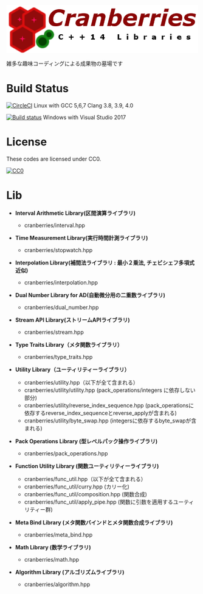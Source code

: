 ![logo](https://github.com/LoliGothick/Cranberries/blob/master/icon/logo_with_txt.png)

雑多な趣味コーディングによる成果物の墓場です

# Build Status

[![CircleCI](https://circleci.com/gh/LoliGothick/Cranberries/tree/master.svg?style=svg)](https://circleci.com/gh/LoliGothick/Cranberries/tree/master)
Linux with GCC 5,6,7 Clang 3.8, 3.9, 4.0

[![Build status](https://ci.appveyor.com/api/projects/status/bk0tjc41t7db0ome/branch/master?svg=true)](https://ci.appveyor.com/project/LoliGothick/cranberries/branch/master) 
Windows with Visual Studio 2017 

# License

These codes are licensed under CC0.

[![CC0](http://i.creativecommons.org/p/zero/1.0/88x31.png "CC0")](http://creativecommons.org/publicdomain/zero/1.0/deed.ja)

# Lib

- **Interval Arithmetic Library(区間演算ライブラリ)**
  - cranberries/interval.hpp

- **Time Measurement Library(実行時間計測ライブラリ)**
  - cranberries/stopwatch.hpp

- **Interpolation Library(補間法ライブラリ : 最小２乗法, チェビシェフ多項式近似)**
  - cranberries/interpolation.hpp

- **Dual Number Library for AD(自動微分用の二重数ライブラリ)**
  - cranberries/dual_number.hpp

- **Stream API Library(ストリームAPIライブラリ)**
  - cranberries/stream.hpp

- **Type Traits Library（メタ関数ライブラリ）**
  - cranberries/type_traits.hpp

- **Utility Library（ユーティリティーライブラリ）**
  - cranberries/utility.hpp（以下が全て含まれる）
  - cranberries/utility/utility.hpp (pack_operations/integers に依存しない部分)
  - cranberries/utility/reverse_index_sequence.hpp (pack_operationsに依存するreverse_index_sequenceとreverse_applyが含まれる)
  - cranberries/utility/byte_swap.hpp (integersに依存するbyte_swapが含まれる)
        

- **Pack Operations Library (型レベルパック操作ライブラリ)**
  - cranberries/pack_operations.hpp

- **Function Utility Library (関数ユーティリティーライブラリ)**
  - cranberries/func_util.hpp（以下が全て含まれる）
  - cranberries/func_util/curry.hpp (カリー化)
  - cranberries/func_util/composition.hpp (関数合成)
  - cranberries/func_util/apply_pipe.hpp (関数に引数を適用するユーティリティー群)

- **Meta Bind Library (メタ関数バインドとメタ関数合成ライブラリ)**
  - cranberries/meta_bind.hpp

- **Math Library (数学ライブラリ)**
  - cranberries/math.hpp

- **Algorithm Library (アルゴリズムライブラリ)**
  - cranberries/algorithm.hpp
